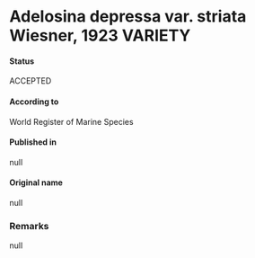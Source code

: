 Adelosina depressa var. striata Wiesner, 1923 VARIETY
=======

#### Status
ACCEPTED

#### According to
World Register of Marine Species

#### Published in
null

#### Original name
null

### Remarks
null